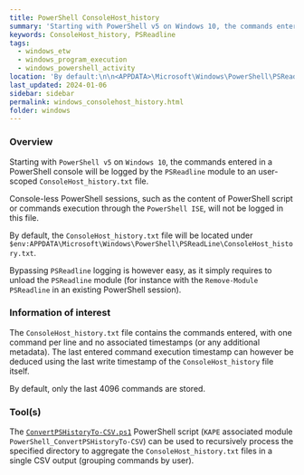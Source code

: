 ```yaml
---
title: PowerShell ConsoleHost_history
summary: 'Starting with PowerShell v5 on Windows 10, the commands entered in a PowerShell console will be logged by the PSReadline module to an user-scoped ConsoleHost_history.txt file.\n\nBy default, only the last 4096 commands are stored.\n\nInformation of interest: command entered, with no associated timestamps (or any additional metadata). The last entered command execution timestamp can be deduced from the last write timestamp of the ConsoleHost_history file itself.'
keywords: ConsoleHost_history, PSReadline
tags:
  - windows_etw
  - windows_program_execution
  - windows_powershell_activity
location: 'By default:\n\n<APPDATA>\Microsoft\Windows\PowerShell\PSReadLine\ConsoleHost_history.txt\n\ni.e\n<SYSTEMDRIVE>:\Users\<USERNAME>\AppData\Roaming\Microsoft\Windows\PowerShell\PSReadLine\ConsoleHost_history.txt.'
last_updated: 2024-01-06
sidebar: sidebar
permalink: windows_consolehost_history.html
folder: windows
---
```


### Overview

Starting with `PowerShell v5` on `Windows 10`, the commands entered in a
PowerShell console will be logged by the `PSReadline` module to an user-scoped
`ConsoleHost_history.txt` file.

Console-less PowerShell sessions, such as the content of PowerShell script or
commands execution through the `PowerShell ISE`, will not be logged in this
file.

By default, the `ConsoleHost_history.txt` file will be located under
`$env:APPDATA\Microsoft\Windows\PowerShell\PSReadLine\ConsoleHost_history.txt`.

Bypassing `PSReadline` logging is however easy, as it simply requires to unload
the `PSReadline` module (for instance with the `Remove-Module PSReadline` in an
existing PowerShell session).

### Information of interest

The `ConsoleHost_history.txt` file contains the commands entered, with one
command per line and no associated timestamps (or any additional metadata). The
last entered command execution timestamp can however be deduced using the last
write timestamp of the `ConsoleHost_history` file itself.

By default, only the last 4096 commands are stored.

### Tool(s)

The [`ConvertPSHistoryTo-CSV.ps1`](https://gist.github.com/Qazeer/a0c1c14bb1eae233c1147d1d9dfb3e93)
PowerShell script (`KAPE` associated module
`PowerShell_ConvertPSHistoryTo-CSV`) can be used to recursively process the
specified directory to aggregate the `ConsoleHost_history.txt` files in a
single CSV output (grouping commands by user).
